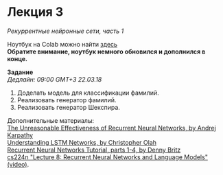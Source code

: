 # Лекция 3
*Рекуррентные нейронные сети, часть 1*

Ноутбук на Colab можно найти [здесь](https://colab.research.google.com/drive/1mLUuEcEBAqw8WwlezEgkXhjeulOAE5fW)  
**Обратите внимание, ноутбук немного обновился и дополнился в конце.**

**Задание**  
*Дедлайн: 09:00 GMT+3 22.03.18*  
1. Доделать модель для классификации фамилий.  
2. Реализовать генератор фамилий.  
3. Реализовать генератор Шекспира.

Дополнительные материалы:  
[The Unreasonable Effectiveness of Recurrent Neural Networks, by Andrej Karpathy](http://karpathy.github.io/2015/05/21/rnn-effectiveness/)  
[Understanding LSTM Networks, by Christopher Olah](http://colah.github.io/posts/2015-08-Understanding-LSTMs/)  
[Recurrent Neural Networks Tutorial, parts 1-4, by Denny Britz](http://www.wildml.com/2015/09/recurrent-neural-networks-tutorial-part-1-introduction-to-rnns/)  
[cs224n "Lecture 8: Recurrent Neural Networks and Language Models" (video)](https://www.youtube.com/watch?v=Keqep_PKrY8&list=PL3FW7Lu3i5Jsnh1rnUwq_TcylNr7EkRe6&t=0s&index=8).  